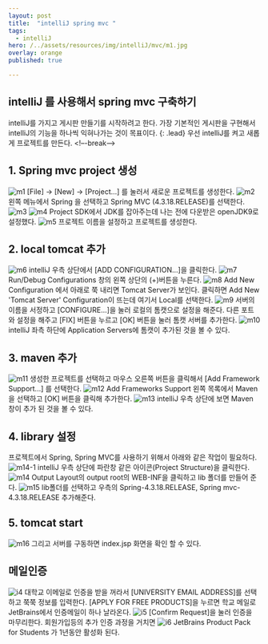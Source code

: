 ```yaml
---
layout: post
title:  "intelliJ spring mvc "
tags:
  - intelliJ                  
hero: /../assets/resources/img/intelliJ/mvc/m1.jpg
overlay: orange
published: true

---
```

## intelliJ 를 사용해서 spring mvc 구축하기
intelliJ를 가지고 게시판 만들기를 시작하려고 한다. 
가장 기본적인 게시판을 구현해서 intelliJ의 기능을 하나씩 익혀나가는 것이 목표이다. 
{: .lead}
우선 intelliJ를 켜고 새롭게 프로젝트를 만든다. 
<!–-break-–>

## 1. Spring mvc project 생성 
<img src='/../assets/resources/img/intelliJ/mvc/m1.jpg' alt='m1'>
[File] → [New] → [Project...] 를 눌러서 새로운 프로젝트를 생성한다.
<img src='/../assets/resources/img/intelliJ/mvc/m2.jpg' alt='m2'>
왼쪽 메뉴에서 Spring 을 선택하고 Spring MVC (4.3.18.RELEASE)를 선택한다.
<img src='/../assets/resources/img/intelliJ/mvc/m3.jpg' alt='m3'>
<img src='/../assets/resources/img/intelliJ/mvc/m4.jpg' alt='m4'>
Project SDK에서 JDK를 잡아주는데 나는 전에 다운받은 openJDK9로 설정했다.
<img src='/../assets/resources/img/intelliJ/mvc/m5.jpg' alt='m5'>
프로젝트 이름을 설정하고 프로젝트를 생성한다. 

## 2. local tomcat 추가
<img src='/../assets/resources/img/intelliJ/mvc/m6.jpg' alt='m6'>
intelliJ 우측 상단에서 [ADD CONFIGURATION...]을 클릭한다.
<img src='/../assets/resources/img/intelliJ/mvc/m7.jpg' alt='m7'>
Run/Debug Configurations 창의 왼쪽 상단의 (+)버튼을 누른다.
<img src='/../assets/resources/img/intelliJ/mvc/m8.jpg' alt='m8'>
Add New Configuration 에서 아래로 쭉 내리면 Tomcat Server가 보인다. 
클릭하면 Add New 'Tomcat Server' Configuration이 뜨는데 여기서 Local를 선택한다.
<img src='/../assets/resources/img/intelliJ/mvc/m9.jpg' alt='m9'>
서버의 이름을 서정하고 [CONFIGURE...]을 눌러 로컬의 톰캣으로 설정을 해준다. 
다른 포트와 설정을 해주고 [FIX] 버튼을 누르고 [OK] 버튼을 눌러 톰캣 서버를 추가한다.
<img src='/../assets/resources/img/intelliJ/mvc/m10.jpg' alt='m10'>
intelliJ 좌측 하단에 Application Servers에 톰캣이 추가된 것을 볼 수 있다. 

## 3. maven 추가
<img src='/../assets/resources/img/intelliJ/mvc/m11.jpg' alt='m11'>
생성한 프로젝트를 선택하고 마우스 오른쪽 버튼을 클릭해서 [Add Framework Support...] 를 선택한다. 
<img src='/../assets/resources/img/intelliJ/mvc/m12.jpg' alt='m12'>
Add Frameworks Support 왼쪽 목록에서 Maven 을 선택하고 [OK] 버튼을 클릭해 추가한다.
<img src='/../assets/resources/img/intelliJ/mvc/m13.jpg' alt='m13'>
intelliJ 우측 상단에 보면 Maven 창이 추가 된 것을 볼 수 있다. 

## 4. library 설정
프로젝트에서 Spring, Spring MVC를 사용하기 위해서 아래와 같은 작업이 필요하다.
<img src='/../assets/resources/img/intelliJ/mvc/m14-1.jpg' alt='m14-1'> 
intelliJ 우측 상단에 파란창 같은 아이콘(Project Structure)을 클릭한다.
<img src='/../assets/resources/img/intelliJ/mvc/m14.jpg' alt='m14'>
Output Layout의 output root의 WEB-INF을 클릭하고 lib 폴더를 만들어 준다. 
<img src='/../assets/resources/img/intelliJ/mvc/m15.jpg' alt='m15'> 
lib폴더를 선택하고 우측의 Spring-4.3.18.RELEASE, Spring mvc-4.3.18.RELEASE 추가해준다.

## 5. tomcat start
<img src='/../assets/resources/img/intelliJ/mvc/m16.jpg' alt='m16'>
그리고 서버를 구동하면 index.jsp 화면을 확인 할 수 있다.

 










 



## 메일인증 
<img src='/../assets/resources/img/intelliJ/i4.jpg' alt='i4'>
대학교 이메일로 인증을 받을 꺼라서 [UNIVERSITY EMAIL ADDRESS]를 선택하고 쭉쭉 정보를 입력한다. [APPLY FOR FREE PRODUCTS]을 누르면 학교 메일로 JetBrains에서 인증메일이 하나 날라온다. 
<img src='/../assets/resources/img/intelliJ/i5.jpg' alt='i5'>
[Confirm Request]을 눌러 인증을 마무리한다. 회원가입등의 추가 인증 과정을 거치면 
<img src='/../assets/resources/img/intelliJ/i6.jpg' alt='i6'>
JetBrains Product Pack for Students 가 1년동안 활성화 된다. 
